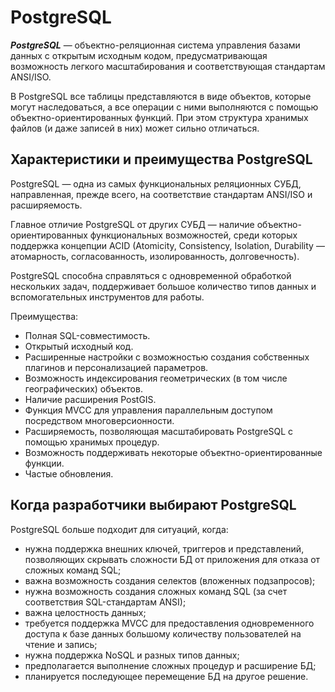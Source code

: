 # PostgreSQL

***PostgreSQL*** — объектно-реляционная система управления базами данных с открытым 
исходным кодом, предусматривающая возможность легкого масштабирования и 
соответствующая стандартам ANSI/ISO.

В PostgreSQL все таблицы представляются в виде объектов, которые могут наследоваться, а все операции с ними выполняются с помощью объектно-ориентированных функций. При этом структура хранимых файлов (и даже записей в них) может сильно отличаться.

## Характеристики и преимущества PostgreSQL

PostgreSQL — одна из самых функциональных реляционных СУБД, направленная, прежде всего, на соответствие стандартам ANSI/ISO и расширяемость.

Главное отличие PostgreSQL от других СУБД — наличие объектно-ориентированных функциональных возможностей, среди которых поддержка концепции ACID (Atomicity, Consistency, Isolation, Durability — атомарность, согласованность, изолированность, долговечность).

PostgreSQL способна справляться с одновременной обработкой нескольких задач, поддерживает большое количество типов данных и вспомогательных инструментов для работы.

Преимущества:

- Полная SQL-совместимость.
- Открытый исходный код.
- Расширенные настройки с возможностью создания собственных плагинов и персонализацией параметров.
- Возможность индексирования геометрических (в том числе географических) объектов.
- Наличие расширения PostGIS.
- Функция MVCC для управления параллельным доступом посредством многоверсионности.
- Расширяемость, позволяющая масштабировать PostgreSQL с помощью хранимых процедур.
- Возможность поддерживать некоторые объектно-ориентированные функции.
- Частые обновления.

## Когда разработчики выбирают PostgreSQL
PostgreSQL больше подходит для ситуаций, когда:

- нужна поддержка внешних ключей, триггеров и представлений, позволяющих скрывать сложности БД от приложения для отказа от сложных команд SQL;
- важна возможность создания селектов (вложенных подзапросов);
- нужна возможность создания сложных команд SQL (за счет соответствия SQL-стандартам ANSI);
- важна целостность данных;
- требуется поддержка MVCC для предоставления одновременного доступа к базе данных большому количеству пользователей на чтение и запись;
- нужна поддержка NoSQL и разных типов данных;
- предполагается выполнение сложных процедур и расширение БД;
- планируется последующее перемещение БД на другое решение.